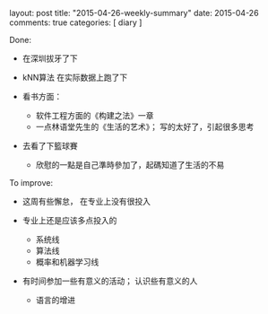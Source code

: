 layout: post
title: "2015-04-26-weekly-summary"
date: 2015-04-26
comments: true
categories: [ diary ]


Done:

*   在深圳拔牙了下

*   kNN算法 在实际数据上跑了下

*   看书方面：
    - 软件工程方面的《构建之法》一章
    - 一点林语堂先生的《生活的艺术》； 写的太好了，引起很多思考

*   去看了下籃球賽
    - 欣慰的一點是自己準時參加了，起碼知道了生活的不易
    
To improve:

*  这周有些懈怠， 在专业上没有很投入

*  专业上还是应该多点投入的
    - 系统线
    - 算法线
    - 概率和机器学习线
    
*  有时间参加一些有意义的活动； 认识些有意义的人
    - 语言的增进
